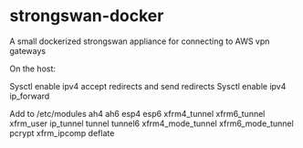 # strongswan-docker
A small dockerized strongswan appliance for connecting to AWS vpn gateways

On the host:

Sysctl enable ipv4 accept redirects and send redirects
Sysctl enable ipv4 ip_forward

Add to /etc/modules
ah4
ah6
esp4
esp6
xfrm4_tunnel
xfrm6_tunnel
xfrm_user
ip_tunnel
tunnel
tunnel6
xfrm4_mode_tunnel
xfrm6_mode_tunnel
pcrypt
xfrm_ipcomp
deflate
